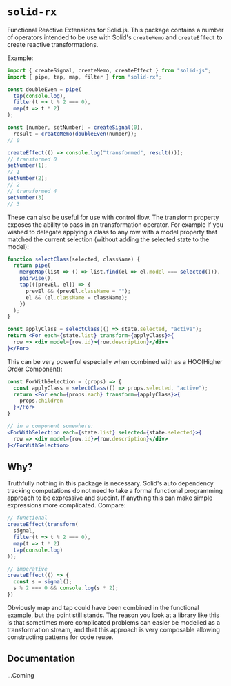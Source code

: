 # `solid-rx`

Functional Reactive Extensions for Solid.js. This package contains a number of operators intended to be use with Solid's `createMemo` and `createEffect` to create reactive transformations.

Example:
```js
import { createSignal, createMemo, createEffect } from "solid-js";
import { pipe, tap, map, filter } from "solid-rx";

const doubleEven = pipe(
  tap(console.log),
  filter(t => t % 2 === 0),
  map(t => t * 2)
);

const [number, setNumber] = createSignal(0),
  result = createMemo(doubleEven(number));
// 0

createEffect(() => console.log("transformed", result()));
// transformed 0
setNumber(1);
// 1
setNumber(2);
// 2
// transformed 4
setNumber(3)
// 3
```

These can also be useful for use with control flow. The transform property exposes the ability to pass in an transformation operator. For example if you wished to delegate applying a class to any row with a model property that matched the current selection (without adding the selected state to the model):

```jsx
function selectClass(selected, className) {
  return pipe(
    mergeMap(list => () => list.find(el => el.model === selected())),
    pairwise(),
    tap(([prevEl, el]) => {
      prevEl && (prevEl.className = "");
      el && (el.className = className);
    })
  );
}

const applyClass = selectClass(() => state.selected, "active");
return <For each={state.list} transform={applyClass}>{
  row => <div model={row.id}>{row.description}</div>
}</For>
```

This can be very powerful especially when combined with as a HOC(Higher Order Component):
```jsx
const ForWithSelection = (props) => {
  const applyClass = selectClass(() => props.selected, "active");
  return <For each={props.each} transform={applyClass}>{
    props.children
  }</For>
}

// in a component somewhere:
<ForWithSelection each={state.list} selected={state.selected}>{
  row => <div model={row.id}>{row.description}</div>
}</ForWithSelection>
```

## Why?

Truthfully nothing in this package is necessary. Solid's auto dependency tracking computations do not need to take a formal functional programming approach to be expressive and succint. If anything this can make simple expressions more complicated. Compare:

```js
// functional
createEffect(transform(
  signal,
  filter(t => t % 2 === 0),
  map(t => t * 2)
  tap(console.log)
));

// imperative
createEffect(() => {
  const s = signal();
  s % 2 === 0 && console.log(s * 2);
})
```

Obviously map and tap could have been combined in the functional example, but the point still stands. The reason you look at a library like this is that sometimes more complicated problems can easier be modelled as a transformation stream, and that this approach is very composable allowing constructing patterns for code reuse.

## Documentation

...Coming